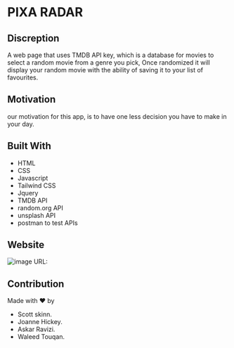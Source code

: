 # PIXA RADAR

## Discreption 
A web page that uses TMDB API key, which is a database for movies to select a random movie from a genre you pick, Once randomized it will display your random movie with the ability of saving it to your list of favourites. 

## Motivation 
our motivation for this app, is to have one less decision you have to make in your day.

## Built With
* HTML
* CSS
* Javascript
* Tailwind CSS
* Jquery 
* TMDB API
* random.org API
* unsplash API
* postman to test APIs

## Website
![image](https://user-images.githubusercontent.com/16021994/125178350-0d63ba80-e1b2-11eb-8956-dda2676816d6.png)
URL:

## Contribution
Made with ❤️ by 
* Scott skinn.
* Joanne Hickey.
* Askar Ravizi.
* Waleed Touqan.
